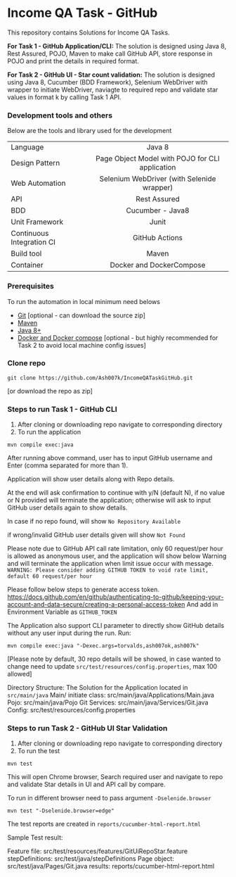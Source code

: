 # Income QA Task - GitHub

This repository contains Solutions for Income QA Tasks.

**For Task 1 - GitHub Application/CLI:**
The solution is designed using Java 8, Rest Assured, POJO, Maven to make call GitHub API, store response in POJO and print the details in required format.

**For Task 2 - GitHub UI - Star count validation:**
The solution is designed using Java 8, Cucumber (BDD Framework), Selenium WebDriver with wrapper to initiate WebDriver, naviagte to required repo and validate star values in format k by calling Task 1 API.

### Development tools and others
Below are the tools and library used for the development

|       |       | 
| :------------- | :----------: |
| Language | Java 8 |
| Design Pattern | Page Object Model with POJO for CLI application |
| Web Automation | Selenium WebDriver (with Selenide wrapper) |
| API | Rest Assured |
| BDD | Cucumber - Java8 |
| Unit Framework | Junit |
| Continuous Integration CI | GitHub Actions |
| Build tool | Maven |
| Container | Docker and DockerCompose |

### Prerequisites
To run the automation in local minimum need belows
* [Git](https://git-scm.com/downloads) [optional - can download the source zip]
* [Maven](https://maven.apache.org/download.cgi)
* [Java 8+](https://java.com/en/download/help/download_options.html)
* [Docker and Docker compose](https://docs.docker.com/get-docker/) [optional - but highly recommended for Task 2 to avoid local machine config issues]

### Clone repo
```
git clone https://github.com/Ash007k/IncomeQATaskGitHub.git
```
[or download the repo as zip]

### Steps to run Task 1 - GitHub CLI

1. After cloning or downloading repo navigate to corresponding directory
2. To run the application
```
mvn compile exec:java
```

After running above command, user has to input GitHub username and Enter (comma separated for more than 1).


Application will show user details along with Repo details.


At the end will ask confirmation to continue with y/N (default N), if no value or N provided will terminate the application; otherwise will ask to input GitHub user details again to show details.


In case if no repo found, will show `No Repository Available`


if wrong/invalid GitHub user details given will show `Not Found`


Please note due to GitHub API call rate limitation, only 60 request/per hour is allowed as anonymous user, and the application will show below Warning and will terminate the application when limit issue occur with message.  
`WARNING: Please consider adding GITHUB TOKEN to void rate limit, default 60
request/per hour`

Please follow below steps to generate access token.
https://docs.github.com/en/github/authenticating-to-github/keeping-your-account-and-data-secure/creating-a-personal-access-token
And add in Environment Variable as `GITHUB_TOKEN`


The Application also support CLI parameter to directly show GitHub details without any user input during the run.
Run:
```
mvn compile exec:java "-Dexec.args=torvalds,ash007ok,ash007k"
```

[Please note by default, 30 repo details will be showed, in case wanted to change need to update `src/test/resources/config.properties`, max 100 allowed]

Directory Structure:
The Solution for the Application located in `src/main/java`
Main/ initiate class: src/main/java/Applications/Main.java
Pojo: src/main/java/Pojo
Git Services: src/main/java/Services/Git.java
Config: src/test/resources/config.properties

### Steps to run Task 2 - GitHub UI Star Validation
1. After cloning or downloading repo navigate to corresponding directory
2. To run the test
```
mvn test
```
This will open Chrome browser, Search required user and navigate to repo and validate Star details in UI and API call by compare.

To run in different browser need to pass argument `-Dselenide.browser`
```
mvn test "-Dselenide.browser=edge"
```

The test reports are created in `reports/cucumber-html-report.html`

Sample Test result:


Feature file: src/test/resources/features/GitUiRepoStar.feature
stepDefinitions: src/test/java/stepDefinitions
Page object: src/test/java/Pages/Git.java
results: reports/cucumber-html-report.html
